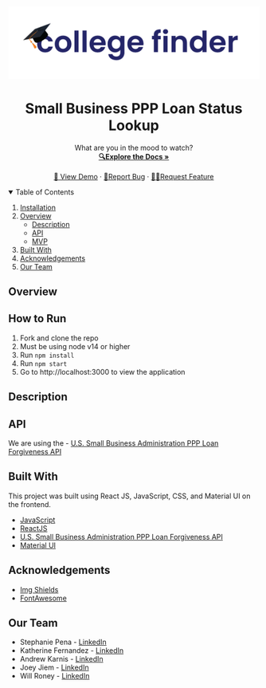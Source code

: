 ###

<!-- PROJECT LOGO -->
<br />
<p align="center">
  <a href="https://github.com/stephp23/TKH-Bloomberg-Team3">
    <img src="src\images\banner.png" alt="Logo">
  </a>

  <h1 align="center">Small Business PPP Loan Status Lookup</h1>

  <p align="center">
    What are you in the mood to watch?
    <br />
    <a href="https://github.com/stephp23/TKH-Bloomberg-Team3"><strong>🔍Explore the Docs »</strong></a>
    <br />
    <br />
    <a href="">👀 View Demo</a>
    ·
    <a href="https://github.com/stephp23/TKH-Bloomberg-Team3">🐛Report Bug</a>
    ·
    <a href="https://github.com/stephp23/TKH-Bloomberg-Team3">✍🏽Request Feature</a>
  </p>
</p>

<!-- TABLE OF CONTENTS -->
<details open="open">
  <summary>Table of Contents</summary>
  <ol>
    <li>
      <a href="#installation">Installation</a>
      <li>
      <a href="#overview">Overview</a>
      <ul>
        <li><a href="#description">Description</a></li>
         <li><a href="#api">API</a></li>
         <li><a href="#mvp">MVP</a></li>
      </ul>
    </li>
    <li><a href="#built-with">Built With</a></li>
    <li><a href="#acknowledgements">Acknowledgements</a></li>
    <li><a href="#our-team">Our Team</a></li>
  </ol>
</details>

<!-- ABOUT THE PROJECT -->

## Overview

## How to Run

1. Fork and clone the repo
2. Must be using node v14 or higher
3. Run `npm install`
4. Run `npm start`
5. Go to http://localhost:3000 to view the application

## Description


 <a href="https://github.com/stephp23/TKH-Bloomberg-Team3">
    <!-- <img src="" alt="Logo"> -->
  </a>

## API

We are using the - [U.S. Small Business Administration PPP Loan Forgiveness API](https://ussbaforgiveness.github.io/API-Dictionary.html)

 <!-- which gives the following information:

- Categories include movies, series, or episodes
- Access to valid IMDb ID numbers for movies and shows
- Movie or series title to search for
- Year of release
- Short or full plot description  -->



<!-- BUILT WITH -->

## Built With

This project was built using React JS, JavaScript, CSS, and Material UI on the frontend.


- [JavaScript](https://javascript.com)
- [ReactJS](https://reactjs.org)
- [U.S. Small Business Administration PPP Loan Forgiveness API](https://ussbaforgiveness.github.io/API-Dictionary.html)
- [Material UI](https://material-ui.com/)

<!-- ACKNOWLEDGEMENTS -->

## Acknowledgements

- [Img Shields](https://shields.io)
- [FontAwesome](https://fontawesome.com/)

<!-- CONTACT -->

## Our Team

- Stephanie Pena - [LinkedIn](https://www.linkedin.com/in/stephanieapena/)
- Katherine Fernandez - [LinkedIn](https://www.linkedin.com/in/katfernandez22/)
- Andrew Karnis - [LinkedIn]()
- Joey Jiem - [LinkedIn]()
- Will Roney - [LinkedIn]()


<!-- MARKDOWN LINKS & IMAGES -->
<!-- https://www.markdownguide.org/basic-syntax/#reference-style-links -->



